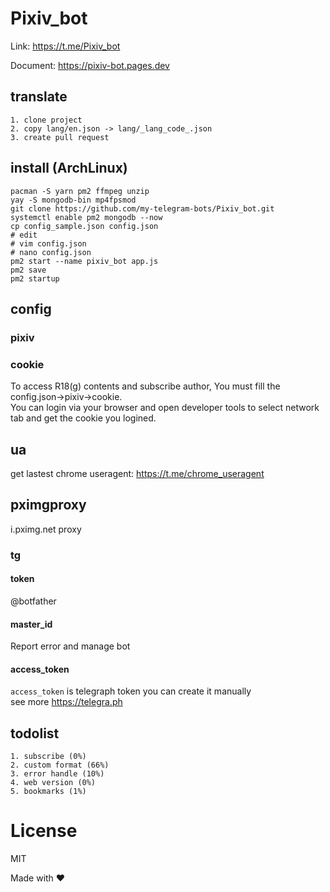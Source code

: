 # Pixiv_bot
Link: https://t.me/Pixiv_bot

Document: https://pixiv-bot.pages.dev


## translate 
    1. clone project
    2. copy lang/en.json -> lang/_lang_code_.json
    3. create pull request
## install (ArchLinux)
    pacman -S yarn pm2 ffmpeg unzip
    yay -S mongodb-bin mp4fpsmod
    git clone https://github.com/my-telegram-bots/Pixiv_bot.git
    systemctl enable pm2 mongodb --now
    cp config_sample.json config.json
    # edit
    # vim config.json
    # nano config.json
    pm2 start --name pixiv_bot app.js
    pm2 save
    pm2 startup
## config
### pixiv
### cookie
To access R18(g) contents and subscribe author, You must fill the config.json->pixiv->cookie.  
You can login via your browser and open developer tools to select network tab and get the cookie you logined.  
## ua
get lastest chrome useragent: https://t.me/chrome_useragent
## pximgproxy
i.pximg.net proxy

### tg
#### token
@botfather
#### master_id
Report error and manage bot
#### access_token
`access_token` is telegraph token you can create it manually  
see more https://telegra.ph
## todolist
    1. subscribe (0%)
    2. custom format (66%)
    3. error handle (10%)
    4. web version (0%)
    5. bookmarks (1%)
# License
MIT


Made with ❤️
